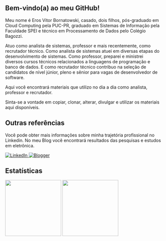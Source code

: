 <h2>Bem-vindo(a) ao meu GitHub!</h2>

<p>
Meu nome é Eros Vitor Bornatowski, casado, dois filhos, pós-graduado em Cloud Computing pela PUC-PR, graduado em Sistemas de Informação pela Faculdade SPEI e técnico em Processamento de Dados pelo Colégio Bagozzi.
</p>
<p>
Atuo como analista de sistemas, professor e mais recentemente, como recrutador técnico. Como analista de sistemas atuei em diversas etapas do desenvolvimento de sistemas. Como professor, preparei e ministrei diversos cursos técnicos relacionados a linguagens de programação e banco de dados. E como recrutador técnico contribuo na seleção de candidatos de nível júnior, pleno e sênior para vagas de desenvolvedor de software.
</p>
<p>
Aqui você encontrará materiais que utilizo no dia a dia como analista, professor e recrutador.
</p>
<p>
Sinta-se a vontade em copiar, clonar, alterar, divulgar e utilizar os materiais aqui disponíveis.
</p>

<h2>Outras referências</h2>
<p>
Você pode obter mais informações sobre minha trajetória profissional no Linkedin. No meu Blog você encontrará resultados das pesquisas e estudos em eletrônica.
</p>
<p>
  <a href="https://www.linkedin.com/in/erosvitor/" target="_blank">
    <img alt="LinkedIn" src="https://img.shields.io/badge/linkedin-%230077B5.svg?&style=for-the-badge&logo=linkedin&logoColor=white" />
  </a>
  <a href="https://erosvitor.blogspot.com/" target="_blank">
    <img alt="Blogger" src="https://img.shields.io/badge/blogger-%23FF5722.svg?&style=for-the-badge&logo=blogger&logoColor=white" />
  </a>  
</p>

<h2>Estatísticas</h2>
<div align="left">
<img height="180em" src="https://github-readme-stats.vercel.app/api/top-langs/?username=erosvitor&show_icons=true&hide_border=false&layout=compact&langs_count=8&theme=default"/>
	
<img height="180em" src="https://github-readme-stats.vercel.app/api?username=erosvitor&show_icons=true&hide_border=false&count_private=true&include_all_commits=true&theme=default" />
</div>
